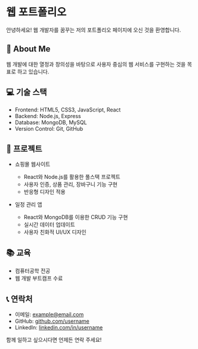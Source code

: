 # 웹 포트폴리오

안녕하세요! 웹 개발자를 꿈꾸는 저의 포트폴리오 페이지에 오신 것을 환영합니다.

## 🎯 About Me

웹 개발에 대한 열정과 창의성을 바탕으로 사용자 중심의 웹 서비스를 구현하는 것을 목표로 하고 있습니다.

## 💻 기술 스택

- Frontend: HTML5, CSS3, JavaScript, React
- Backend: Node.js, Express
- Database: MongoDB, MySQL
- Version Control: Git, GitHub

## 🚀 프로젝트

- 쇼핑몰 웹사이트
    
    - React와 Node.js를 활용한 풀스택 프로젝트
    - 사용자 인증, 상품 관리, 장바구니 기능 구현
    - 반응형 디자인 적용
    
- 일정 관리 앱
    
    - React와 MongoDB를 이용한 CRUD 기능 구현
    - 실시간 데이터 업데이트
    - 사용자 친화적 UI/UX 디자인
    

## 📚 교육

- 컴퓨터공학 전공
- 웹 개발 부트캠프 수료

## 📞 연락처

- 이메일: [example@email.com](mailto:example@email.com)
- GitHub: [github.com/username](http://github.com/username)
- LinkedIn: [linkedin.com/in/username](http://linkedin.com/in/username)

함께 일하고 싶으시다면 언제든 연락 주세요!
